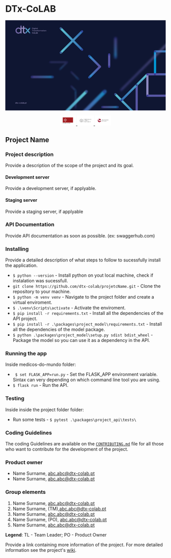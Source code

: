 # DTx-CoLAB

[![Dtx-CoLAB.js](/.github/DOCS/dtx_colab.jpg?raw=true)](https://dtx-colab.pt)

<p align="center">
  <a aria-label="Universidade do Minho logo" href="https://uminho.pt">
    <img src=".github/DOCS/uminho.jpg?raw=true" style="height:30px;width:auto;">
  </a>
  <a aria-label="Universidade Católica Portuguesa" href="https://www.ucp.pt/">
    <img alt="" src=".github/DOCS/ucatolica.jpg?raw=true" style="height:30px;width:auto;">
  </a>
  <a aria-label="Universidade de Évora" href="https://www.uevora.pt/">
    <img alt="" src=".github/DOCS/uevora.jpg?raw=true" style="height:30px;width:auto;">
  </a>
</p>

## Project Name

### Project description

Provide a description of the scope of the project and its goal.

#### Development server

Provide a development server, if applyable.

#### Staging server

Provide a staging server, if applyable

### API Documentation

Provide API documentation as soon as possible. 
(ex:  swaggerhub.com)

### Installing

Provide a detailed description of what steps to follow to sucessfully install the application.

- `$ python --version` - Install python on yout local machine, check if instalation was sucessfull.
- `git clone https://github.com/dtx-colab/projetcName.git` - Clone the repository to your machine. 
- `$ python -m venv venv` - Navigate to the project folder and create a virtual enviroment.
- `$ .\venv\Scripts\activate` - Activate the enviroment.
- `$ pip install -r requirements.txt` - Install all the dependencies of the API project.
- `$ pip install -r .\packages\project_model\requirements.txt` - Install all the dependencies of the model package.
- `$ python .\packages\project_model\setup.py sdist bdist_wheel` - Package the model so you can use it as a dependency in the API.

### Running the app

Inside medicos-do-mundo folder:

- ` $ set FLASK_APP=run.py` - Set the FLASK_APP environment variable. Sintax can very depending on which command line tool you are using.
- `$ flask run` - Run the API.

### Testing

Inside inside the project folder folder:

- Run some tests - `$ pytest .\packages\project_api\tests\`

### Coding Guidelines

The coding Guidelines are available on the [`CONTRIBUTING.md`](/CONTRIBUTING.md) file for all those who want to contribute for the development of the project.

### Product owner

- Name Surname, abc.abc@dtx-colab.pt
- Name Surname, abc.abc@dtx-colab.pt

### Group elements

1. Name Surname, abc.abc@dtx-colab.pt
2. Name Surname, (TM),abc.abc@dtx-colab.pt
3. Name Surname, abc.abc@dtx-colab.pt
4. Name Surname, (PO), abc.abc@dtx-colab.pt
5. Name Surname, abc.abc@dtx-colab.pt

**Legend**: TL - Team Leader; PO - Product Owner

Provide a link containing more information of the project.
For more detailed information see the project's [wiki](https://github.com/helderjordao-dtx/workshop/wiki).
